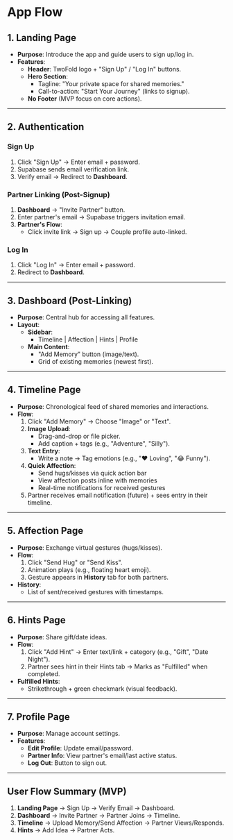 # App Flow

## 1. Landing Page
- **Purpose**: Introduce the app and guide users to sign up/log in.  
- **Features**:  
  - **Header**: TwoFold logo + "Sign Up" / "Log In" buttons.  
  - **Hero Section**:  
    - Tagline: "Your private space for shared memories."  
    - Call-to-action: "Start Your Journey" (links to signup).  
  - **No Footer** (MVP focus on core actions).  

---

## 2. Authentication
### Sign Up  
1. Click "Sign Up" → Enter email + password.  
2. Supabase sends email verification link.  
3. Verify email → Redirect to **Dashboard**.  

### Partner Linking (Post-Signup)  
1. **Dashboard** → "Invite Partner" button.  
2. Enter partner's email → Supabase triggers invitation email.  
3. **Partner's Flow**:  
   - Click invite link → Sign up → Couple profile auto-linked.  

### Log In  
1. Click "Log In" → Enter email + password.  
2. Redirect to **Dashboard**.  

---

## 3. Dashboard (Post-Linking)
- **Purpose**: Central hub for accessing all features.  
- **Layout**:  
  - **Sidebar**:  
    - Timeline | Affection | Hints | Profile  
  - **Main Content**:  
    - "Add Memory" button (image/text).  
    - Grid of existing memories (newest first).  

---

## 4. Timeline Page
- **Purpose**: Chronological feed of shared memories and interactions.  
- **Flow**:  
  1. Click "Add Memory" → Choose "Image" or "Text".  
  2. **Image Upload**:  
     - Drag-and-drop or file picker.  
     - Add caption + tags (e.g., "Adventure", "Silly").  
  3. **Text Entry**:  
     - Write a note → Tag emotions (e.g., "❤️ Loving", "😂 Funny").  
  4. **Quick Affection**:
     - Send hugs/kisses via quick action bar
     - View affection posts inline with memories
     - Real-time notifications for received gestures
  5. Partner receives email notification (future) + sees entry in their timeline.  

---

## 5. Affection Page
- **Purpose**: Exchange virtual gestures (hugs/kisses).  
- **Flow**:  
  1. Click "Send Hug" or "Send Kiss".  
  2. Animation plays (e.g., floating heart emoji).  
  3. Gesture appears in **History** tab for both partners.  
- **History**:  
  - List of sent/received gestures with timestamps.  

---

## 6. Hints Page
- **Purpose**: Share gift/date ideas.  
- **Flow**:  
  1. Click "Add Hint" → Enter text/link + category (e.g., "Gift", "Date Night").  
  2. Partner sees hint in their Hints tab → Marks as "Fulfilled" when completed.  
- **Fulfilled Hints**:  
  - Strikethrough + green checkmark (visual feedback).  

---

## 7. Profile Page
- **Purpose**: Manage account settings.  
- **Features**:  
  - **Edit Profile**: Update email/password.  
  - **Partner Info**: View partner's email/last active status.  
  - **Log Out**: Button to sign out.  

---

## User Flow Summary (MVP)
1. **Landing Page** → Sign Up → Verify Email → Dashboard.  
2. **Dashboard** → Invite Partner → Partner Joins → Timeline.  
3. **Timeline** → Upload Memory/Send Affection → Partner Views/Responds.  
4. **Hints** → Add Idea → Partner Acts.  